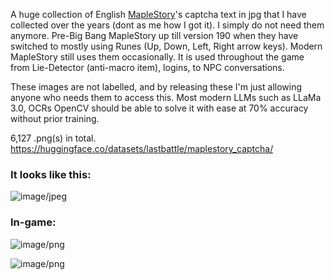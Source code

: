 A huge collection of English [MapleStory](https://maplestory.com/)'s captcha text in jpg that I have collected over the years (dont as me how I got it). I simply do not need them anymore.
Pre-Big Bang MapleStory up till version 190 when they have switched to mostly using Runes (Up, Down, Left, Right arrow keys). 
Modern MapleStory still uses them occasionally. 
It is used throughout the game from Lie-Detector (anti-macro item), logins, to NPC conversations. 

These images are not labelled, and by releasing these I'm just allowing anyone who needs them to access this.
Most modern LLMs such as LLaMa 3.0, OCRs OpenCV should be able to solve it with ease at 70% accuracy without prior training. 

6,127 .png(s) in total.
https://huggingface.co/datasets/lastbattle/maplestory_captcha/ 

### It looks like this:
![image/jpeg](https://cdn-uploads.huggingface.co/production/uploads/66e7deba90bafd3c9c1da810/qAxsTghbWlQL1F0umpHsZ.jpeg)

### In-game:

![image/png](https://cdn-uploads.huggingface.co/production/uploads/66e7deba90bafd3c9c1da810/svlVc1uRy5OTDAysUS6Lq.png)

![image/png](https://cdn-uploads.huggingface.co/production/uploads/66e7deba90bafd3c9c1da810/PKRFzmD9r_HR25yRgaY0L.png)

